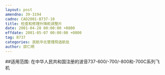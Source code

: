 ```yaml
---
layout: post
amendno: 39-3194
cadno: CAD2001-B737-10
title: 检查和修理升降舵调整片
date: 2001-04-28 00:00:00 +0800
effdate: 2001-05-07 00:00:00 +0800
tag: B737
categories: 民航华北管理局适航处
author: 邵仁明
---
```


##适用范围:
在中华人民共和国注册的波音737-600/-700/-800和-700C系列飞机

